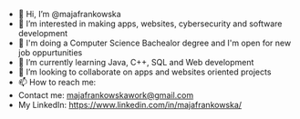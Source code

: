 - 👋 Hi, I’m @majafrankowska
- 👀 I’m interested in making apps, websites, cybersecurity and software development
-  I'm doing a Computer Science Bachealor degree and I'm open for new job oppurtunities 
- 🌱 I’m currently learning Java, C++, SQL and Web development
-  I’m looking to collaborate on apps and websites oriented projects 
- 📫 How to reach me: 
- Contact me: majafrankowskawork@gmail.com
- My LinkedIn: https://www.linkedin.com/in/majafrankowska/

<!---
majafrankowska/majafrankowska is a ✨ special ✨ repository because its `README.md` (this file) appears on your GitHub profile.
You can click the Preview link to take a look at your changes.
--->
